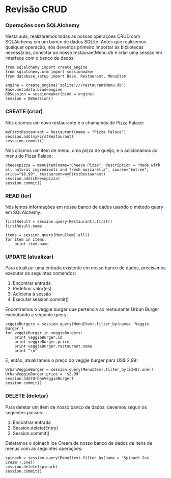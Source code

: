 # Revisão CRUD

### Operações com SQLAlchemy
Nesta aula, realizaremos todas as nossas operações CRUD com SQLAlchemy em um banco de dados SQLite. Antes que realizemos qualquer operação, nós devemos primeiro importar as bibliotecas necessárias, conectar ao nosso restaurantMenu.db e criar uma sessão em interface com o banco de dados:

```
from sqlalchemy import create_engine
from sqlalchemy.orm import sessionmaker
from database_setup import Base, Restaurant, MenuItem

engine = create_engine('sqlite:///restaurantMenu.db')
Base.metadata.bind=engine
DBSession = sessionmaker(bind = engine)
session = DBSession()
```

### CREATE (criar)
Nós criamos um novo restaurante e o chamamos de Pizza Palace:
```
myFirstRestaurant = Restaurant(name = "Pizza Palace")
session.add(myFirstRestaurant)
sesssion.commit()
```

Nós criamos um item de menu, uma pizza de queijo, e o adicionamos 
ao menu do Pizza Palace:

```
cheesepizza = menuItem(name="Cheese Pizza", description = "Made with all natural ingredients and fresh mozzarella", course="Entree", price="$8.99", restaurant=myFirstRestaurant)
session.add(cheesepizza)
session.commit()
```

### READ (ler)
Nós lemos informações em nosso banco de dados usando o método query em SQLAlchemy:
```
firstResult = session.query(Restaurant).first()
firstResult.name

items = session.query(MenuItem).all()
for item in items:
    print item.name
```

### UPDATE (atualizar)
Para atualizar uma entrada existente em nosso banco de dados, precisamos executar os seguintes comandos:

1. Encontrar entrada
2. Redefinir valor(es)
3. Adiciona à sessão
4. Executar session.commit()

Encontramos o veggie burger que pertencia ao restaurante Urban Burger 
executando a seguinte query:
 
```
veggieBurgers = session.query(MenuItem).filter_by(name= 'Veggie Burger')
for veggieBurger in veggieBurgers:
    print veggieBurger.id
    print veggieBurger.price
    print veggieBurger.restaurant.name
    print "\n"
```
E, então, atualizamos o preço do veggie burger para US$ 2,99:
```
UrbanVeggieBurger = session.query(MenuItem).filter_by(id=8).one()
UrbanVeggieBurger.price = '$2.99'
session.add(UrbanVeggieBurger)
session.commit() 
```

### DELETE (deletar)
Para deletar um item de nosso banco de dados, devemos seguir os seguintes passos:

1. Encontrar entrada
2. Session.delete(Entry)
3. Session.commit()

Deletamos o spinach Ice Cream de nosso banco de dados de itens de menus com as seguintes operações:

```
spinach = session.query(MenuItem).filter_by(name = 'Spinach Ice Cream').one()
session.delete(spinach)
session.commit() 
```